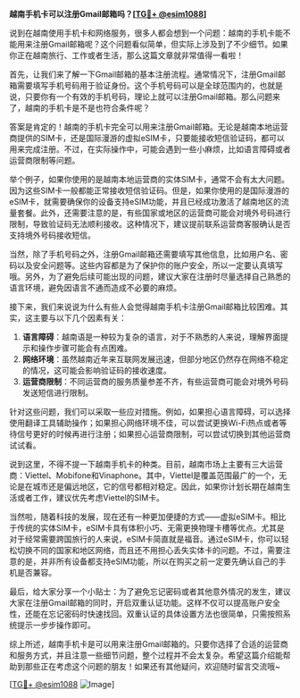 **越南手机卡可以注册Gmail邮箱吗？[[TG💪+ @esim1088](https://t.me/s/esim1088)]**

说到在越南使用手机卡和网络服务，很多人都会想到一个问题：越南的手机卡能不能用来注册Gmail邮箱呢？这个问题看似简单，但实际上涉及到了不少细节。如果你正在越南旅行、工作或者生活，那么这篇文章就非常值得一看啦！

首先，让我们来了解一下Gmail邮箱的基本注册流程。通常情况下，注册Gmail邮箱需要填写手机号码用于验证身份。这个手机号码可以是全球范围内的，也就是说，只要你有一个有效的手机号码，理论上就可以注册Gmail邮箱。那么问题来了，越南的手机卡是不是也符合条件呢？

答案是肯定的！越南的手机卡完全可以用来注册Gmail邮箱。无论是越南本地运营商提供的SIM卡，还是国际漫游的虚拟eSIM卡，只要能接收短信验证码，都可以用来完成注册。不过，在实际操作中，可能会遇到一些小麻烦，比如语言障碍或者运营商限制等问题。

举个例子，如果你使用的是越南本地运营商的实体SIM卡，通常不会有太大问题。因为这些SIM卡一般都能正常接收短信验证码。但是，如果你使用的是国际漫游的eSIM卡，就需要确保你的设备支持eSIM功能，并且已经成功激活了越南地区的流量套餐。此外，还需要注意的是，有些国家或地区的运营商可能会对境外号码进行限制，导致验证码无法顺利接收。这种情况下，建议提前联系运营商客服确认是否支持境外号码接收短信。

当然，除了手机号码之外，注册Gmail邮箱还需要填写其他信息，比如用户名、密码以及安全问题等。这些内容都是为了保护你的账户安全，所以一定要认真填写哦。另外，为了避免后续可能出现的问题，建议大家在注册时尽量选择自己熟悉的语言环境，避免因语言不通而造成不必要的麻烦。

接下来，我们来说说为什么有些人会觉得越南手机卡注册Gmail邮箱比较困难。其实，这主要与以下几个因素有关：

1. **语言障碍**：越南语是一种较为复杂的语言，对于不熟悉的人来说，理解界面提示和操作步骤可能会有点困难。
2. **网络环境**：虽然越南近年来互联网发展迅速，但部分地区仍然存在网络不稳定的情况，这可能会影响验证码的接收速度。
3. **运营商限制**：不同运营商的服务质量参差不齐，有些运营商可能会对境外号码发送短信进行限制。

针对这些问题，我们可以采取一些应对措施。例如，如果担心语言障碍，可以选择使用翻译工具辅助操作；如果担心网络环境不佳，可以尝试更换Wi-Fi热点或者等待信号更好的时候再进行注册；如果担心运营商限制，可以尝试切换到其他运营商试试看。

说到这里，不得不提一下越南手机卡的种类。目前，越南市场上主要有三大运营商：Viettel、Mobifone和Vinaphone。其中，Viettel是覆盖范围最广的一个，无论是在城市还是偏远地区，它的信号都相对稳定。因此，如果你计划长期在越南生活或者工作，建议优先考虑Viettel的SIM卡。

当然啦，随着科技的发展，现在还有一种更加便捷的方式——虚拟eSIM卡。相比于传统的实体SIM卡，eSIM卡具有体积小巧、无需更换物理卡槽等优点。尤其是对于经常需要跨国旅行的人来说，eSIM卡简直就是福音。通过eSIM卡，你可以轻松切换不同的国家和地区网络，而且还不用担心丢失实体卡的问题。不过，需要注意的是，并非所有设备都支持eSIM功能，所以在购买之前一定要先确认自己的手机是否兼容。

最后，给大家分享一个小贴士：为了避免忘记密码或者其他意外情况的发生，建议大家在注册Gmail邮箱的同时，开启双重认证功能。这样不仅可以提高账户安全性，还能在忘记密码时快速找回。双重认证的具体设置方法也很简单，只需按照系统提示一步步操作即可。

综上所述，越南手机卡是可以用来注册Gmail邮箱的。只要你选择了合适的运营商和服务方式，并且注意一些细节问题，整个过程并不会太复杂。希望这篇介绍能帮助到那些正在考虑这个问题的朋友！如果还有其他疑问，欢迎随时留言交流哦~

[[TG💪+ @esim1088](https://t.me/s/esim1088) ![Image](https://i.postimg.cc/4NQfJmqS/Snipaste-2025-05-13-00-14-12.png)]